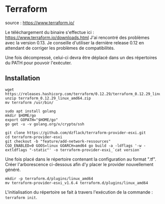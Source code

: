 # Terraform

source : https://www.terraform.io/

Le téléchargement du binaire s'effectue ici : https://www.terraform.io/downloads.html 
J'ai rencontré des problèmes avec la version 0.13. 
Je conseille d'utiliser la dernière release 0.12 en attendant de corriger les problèmes de compatibilités.

Une fois décompressé, celui-ci devra être déplacé dans un des répertoires du PATH pour pouvoir l'exécuter.

## Installation

``` 
wget https://releases.hashicorp.com/terraform/0.12.29/terraform_0.12.29_linux_amd64.zip
unzip terraform_0.12.29_linux_amd64.zip
mv terraform /usr/bin/

sudo apt install golang
mkdir $HOME/go
export GOPATH="$HOME/go"
go get -u -v golang.org/x/crypto/ssh

git clone https://github.com/dzflack/terraform-provider-esxi.git
cd terraform-provider-esxi
git checkout -b "feature/add-network-ressources"
CGO_ENABLED=0 GOOS=linux GOARCH=amd64 go build -a -ldflags '-w -extldflags "-static"' -o terraform-provider-esxi_`cat version`
``` 

Une fois placé dans le répertoire contenant la configuration au format ".tf".
Créer l'arborescence ci-dessous afin d'y placer le provider nouvellement généré.

```
mkdir -p terraform.d/plugins/linux_amd64
mv terraform-provider-esxi_v1.6.4 terraform.d/plugins/linux_amd64
```

L'initialisation du répertoire se fait à travers l'exécution de la commande : ```terraform init```.
